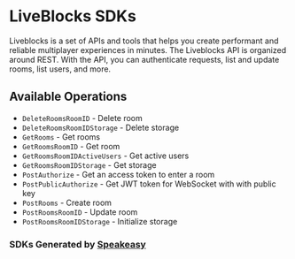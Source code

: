 # LiveBlocks SDKs

Liveblocks is a set of APIs and tools that helps you create performant and reliable multiplayer experiences in minutes. The Liveblocks API is organized around REST. With the API, you can authenticate requests, list and update rooms, list users, and more.

## Available Operations

* `DeleteRoomsRoomID` - Delete room
* `DeleteRoomsRoomIDStorage` - Delete storage
* `GetRooms` - Get rooms
* `GetRoomsRoomID` - Get room
* `GetRoomsRoomIDActiveUsers` - Get active users
* `GetRoomsRoomIDStorage` - Get storage
* `PostAuthorize` - Get an access token to enter a room
* `PostPublicAuthorize` - Get JWT token for WebSocket with with public key
* `PostRooms` - Create room
* `PostRoomsRoomID` - Update room
* `PostRoomsRoomIDStorage` - Initialize storage

<!-- End SDK Available Operations -->

### SDKs Generated by [Speakeasy](https://docs.speakeasyapi.dev/docs/using-speakeasy/client-sdks)
